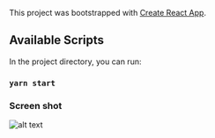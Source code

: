 This project was bootstrapped with [Create React App](https://github.com/facebook/create-react-app).

## Available Scripts

In the project directory, you can run:

### `yarn start`


### Screen shot
![alt text](https://github.com/saladinjake/uidemo/blob/master/public/ui-sample.PNG?raw=true)
